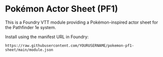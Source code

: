 # Pokémon Actor Sheet (PF1)

This is a Foundry VTT module providing a Pokémon-inspired actor sheet for the Pathfinder 1e system.

Install using the manifest URL in Foundry:
```
https://raw.githubusercontent.com/YOURUSERNAME/pokemon-pf1-sheet/main/module.json
```
